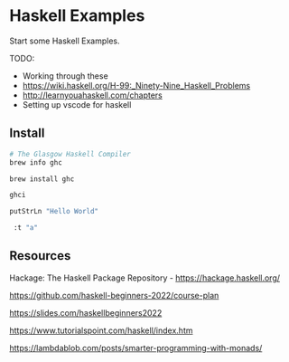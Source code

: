 # Haskell Examples

Start some Haskell Examples.  

TODO:

* Working through these
* https://wiki.haskell.org/H-99:_Ninety-Nine_Haskell_Problems
* http://learnyouahaskell.com/chapters
* Setting up vscode for haskell

## Install

```sh
# The Glasgow Haskell Compiler
brew info ghc

brew install ghc

ghci

putStrLn "Hello World"

 :t "a" 
```


## Resources 

Hackage: The Haskell Package Repository - https://hackage.haskell.org/

https://github.com/haskell-beginners-2022/course-plan

https://slides.com/haskellbeginners2022

https://www.tutorialspoint.com/haskell/index.htm

https://lambdablob.com/posts/smarter-programming-with-monads/



